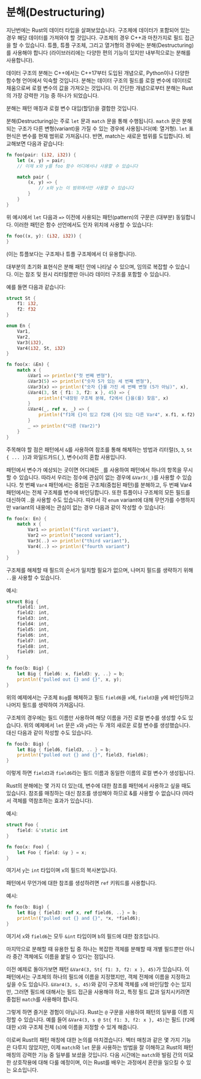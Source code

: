 # 분해(Destructuring)

지난번에는 Rust의 데이터 타입을 살펴보았습니다. 구조체에 데이터가 포함되어 있는 경우 해당
데이터를 가져와야 할 것입니다. 구조체의 경우 C++과 마찬가지로 필드 접근을 할 수 있습니다.
튜플, 튜플 구조체, 그리고 열거형의 경우에는 분해(Destructuring)를 사용해야 합니다 
(라이브러리에는 다양한 편의 기능이 있지만 내부적으로는 분해를 사용합니다). 

데이터 구조의 분해는 C++에서는 C++17부터 도입된 개념으로, Python이나 다양한 함수형 
언어에서 익숙할 것입니다. 분해는 데이터 구조의 필드를 로컬 변수에 데이터로 채움으로써 
로컬 변수의 값을 가져오는 것입니다. 이 간단한 개념으로부터 분해는 Rust의 가장 강력한 기능 
중 하나가 되었습니다. 

분해는 패턴 매칭과 로컬 변수 대입(할당)을 결합한 것입니다.

분해(Destructuring)는 주로 `let` 문과 `match` 문을 통해 수행됩니다. `match` 문은 분해되는
구조가 다른 변형(variant)을 가질 수 있는 경우에 사용됩니다(예: 열거형). `let` 표현식은
변수를 현재 범위로 가져옵니다. 반면, match는 새로운 범위를 도입합니다. 비교해보면 다음과
같습니다:

```rust
fn foo(pair: (i32, i32)) {
    let (x, y) = pair;
    // 이제 x와 y를 foo 함수 어디에서나 사용할 수 있습니다

    match pair {
        (x, y) => {
            // x와 y는 이 범위에서만 사용할 수 있습니다
        }
    }
}
```

위 예시에서 `let` 다음과 `=>` 이전에 사용되는 패턴(pattern)의 구문은 (대부분) 동일합니다.
이러한 패턴은 함수 선언에서도 인자 위치에 사용할 수 있습니다:

```rust
fn foo((x, y): (i32, i32)) {
}
```

(이는 튜플보다는 구조체나 튜플 구조체에서 더 유용합니다).

대부분의 초기화 표현식은 분해 패턴 안에 나타날 수 있으며, 임의로 복잡할 수 있습니다. 이는
참조 및 원시 리터럴뿐만 아니라 데이터 구조를 포함할 수 있습니다. 

예를 들면 다음과 같습니다:

```rust
struct St {
    f1: i32,
    f2: f32
}

enum En {
    Var1,
    Var2,
    Var3(i32),
    Var4(i32, St, i32)
}

fn foo(x: &En) {
    match x {
        &Var1 => println!("첫 번째 변형"),
        &Var3(5) => println!("숫자 5가 있는 세 번째 변형"),
        &Var3(x) => println!("숫자 {}를 가진 세 번째 변형 (5가 아님)", x),
        &Var4(3, St { f1: 3, f2: x }, 45) => {
            println!("내장된 구조체 분해, f2에서 {}을(를) 찾음", x)
        }
        &Var4(_, ref x, _) => {
            println!("f1에 {}이 있고 f2에 {}이 있는 다른 Var4", x.f1, x.f2)
        }
        _ => println!("다른 (Var2)")
    }
}
```

주목해야 할 점은 패턴에서 `&`를 사용하여 참조를 통해 해체하는 방법과 리터럴(`5`, `3`, 
`St { ... }`)과 와일드카드(`_`), 변수(`x`)의 혼합 사용입니다.

패턴에서 변수가 예상되는 곳이면 어디에든 `_`를 사용하여 패턴에서 하나의 항목을 무시할 수
있습니다. 따라서 우리는 정수에 관심이 없는 경우에 `&Var3(_)`를 사용할 수 있습니다. 첫 번째
`Var4` 패턴에서는 중첩된 구조체(중첩된 패턴)를 분해하고, 두 번째 Var4 패턴에서는 전체
구조체를 변수에 바인딩합니다. 또한 튜플이나 구조체의 모든 필드를 대신하여 ..을 사용할 수도
있습니다. 따라서 각 `enum` variant에 대해 무언가를 수행하지만 variant의 내용에는 관심이 
없는 경우 다음과 같이 작성할 수 있습니다:

```rust
fn foo(x: En) {
    match x {
        Var1 => println!("first variant"),
        Var2 => println!("second variant"),
        Var3(..) => println!("third variant"),
        Var4(..) => println!("fourth variant")
    }
}
```

구조체를 해체할 때 필드의 순서가 일치할 필요가 없으며, 나머지 필드를 생략하기 위해 `..`을
사용할 수 있습니다.

예시:

```rust
struct Big {
    field1: int,
    field2: int,
    field3: int,
    field4: int,
    field5: int,
    field6: int,
    field7: int,
    field8: int,
    field9: int,
}

fn foo(b: Big) {
    let Big { field6: x, field3: y, ..} = b;
    println!("pulled out {} and {}", x, y);
}
```

위의 예제에서는 구조체 `Big`를 해체하고 필드 `field6`을 `x`에, `field3`을 `y`에 바인딩하고
나머지 필드를 생략하여 가져옵니다.

구조체의 경우에는 필드 이름만 사용하여 해당 이름을 가진 로컬 변수를 생성할 수도 있습니다.
위의 예제에서 `let` 문은 `x`와 `y`라는 두 개의 새로운 로컬 변수를 생성했습니다. 대신 
다음과 같이 작성할 수도 있습니다.

```rust
fn foo(b: Big) {
    let Big { field6, field3, .. } = b;
    println!("pulled out {} and {}", field3, field6);
}
```

이렇게 하면 `field3`과 `field6`라는 필드 이름과 동일한 이름의 로컬 변수가 생성됩니다.

Rust의 분해에는 몇 가지 더 있는데, 변수에 대한 참조를 패턴에서 사용하고 싶을 때도 
있습니다. 참조를 매칭하는 대신 참조를 생성해야 하므로 &를 사용할 수 없습니다 (따라서 
객체를 역참조하는 효과가 있습니다). 

예시:

```rust
struct Foo {
    field: &'static int
}

fn foo(x: Foo) {
    let Foo { field: &y } = x;
}
```

여기서 `y`는 `int` 타입이며 `x`의 필드의 복사본입니다.

패턴에서 무언가에 대한 참조를 생성하려면 `ref` 키워드를 사용합니다.

예시:

```rust
fn foo(b: Big) {
    let Big { field3: ref x, ref field6, ..} = b;
    println!("pulled out {} and {}", *x, *field6);
}
```

여기서 `x`와 `field6`는 모두 `&int` 타입이며 `b`의 필드에 대한 참조입니다.

마지막으로 분해할 때 유용한 팁 중 하나는 복잡한 객체를 분해할 때 개별 필드뿐만 아니라 
중간 객체에도 이름을 붙일 수 있다는 점입니다. 

이전 예제로 돌아가보면 패턴 `&Var4(3, St{ f1: 3, f2: x }, 45)`가 있습니다. 이 패턴에서는
구조체의 하나의 필드에 이름을 지정했지만, 객체 전체에 이름을 지정하고 싶을 수도 있습니다.
`&Var4(3, s, 45)`와 같이 구조체 객체를 `s`에 바인딩할 수는 있지만, 그러면 필드에 대해서는
필드 접근을 사용해야 하고, 특정 필드 값과 일치시키려면 중첩된 `match`를 사용해야 합니다.

그렇게 하면 즐거운 경험이 아닙니다. Rust는 `@` 구문을 사용하여 패턴의 일부를 이름 지정할 
수 있습니다. 예를 들어 `&Var4(3, s @ St{ f1: 3, f2: x }, 45)`는 필드 (`f2`에 대한 `x`)와
구조체 전체 (`s`)에 이름을 지정할 수 있게 해줍니다.

이로써 Rust의 패턴 매칭에 대한 논의를 마치겠습니다. 벡터 매칭과 같은 몇 가지 기능은 다루지
않았지만, 이제 `match`와 `let` 문을 사용하는 방법을 잘 이해하고 Rust의 패턴 매칭의 강력한
기능 중 일부를 보셨을 것입니다. 다음 시간에는 `match`와 빌림 간의 미묘한 상호작용에 대해
다룰 예정이며, 이는 Rust를 배우는 과정에서 혼란을 일으킬 수 있는 요소입니다.

